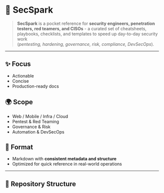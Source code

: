 # 🔐 SecSpark

> **SecSpark** is a pocket reference for **security engineers, penetration testers, red teamers, and CISOs** - a curated set of cheatsheets, playbooks, checklists, and templates to speed up day-to-day security work  
> (*pentesting, hardening, governance, risk, compliance, DevSecOps*).

---

## ✨ Focus
- Actionable  
- Concise  
- Production-ready docs  

## 🌍 Scope
- Web / Mobile / Infra / Cloud  
- Pentest & Red Teaming  
- Governance & Risk  
- Automation & DevSecOps  

## 📝 Format
- Markdown with **consistent metadata and structure**  
- Optimized for quick reference in real-world operations  

---

## 📂 Repository Structure
